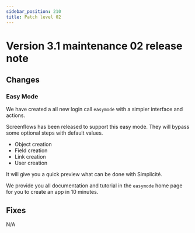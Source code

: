 ```yaml
---
sidebar_position: 210
title: Patch level 02
---
```


Version 3.1 maintenance 02 release note
=======================================

Changes
-------

### Easy Mode
 
We have created a all new login call `easymode` with a simpler interface and actions. 

Screenflows has been released to support this easy mode. They will bypass some optional steps with default values.

* Object creation
* Field creation
* Link creation
* User creation

It will give you a quick preview what can be done with Simplicité.

We provide you all documentation and tutorial in the `easymode` home page for you to create an app in 10 minutes. 

Fixes
-----

N/A